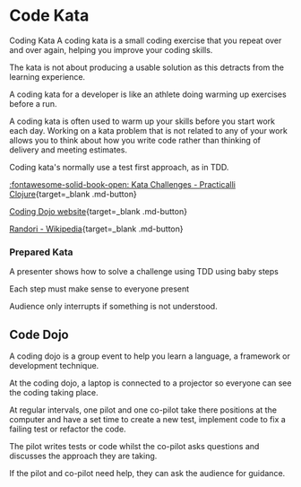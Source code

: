 # Code Kata

 Coding Kata
A coding kata is a small coding exercise that you repeat over and over again, helping you improve your coding skills.

The kata is not about producing a usable solution as this detracts from the learning experience.

A coding kata for a developer is like an athlete doing warming up exercises before a run.

A coding kata is often used to warm up your skills before you start work each day.  Working on a kata problem that is not related to any of your work allows you to think about how you write code rather than thinking of delivery and meeting estimates.

Coding kata's normally use a test first approach, as in TDD.

[:fontawesome-solid-book-open: Kata Challenges - Practicalli Clojure](https://practical.li/clojure/simple-projects/tdd-kata/){target=_blank .md-button}

[Coding Dojo website](https://codingdojo.org/kata/){target=_blank .md-button}

[Randori - Wikipedia](https://en.wikipedia.org/wiki/Randori){target=_blank .md-button}


### Prepared Kata

A presenter shows how to solve a challenge using TDD using baby steps

Each step must make sense to everyone present

Audience only interrupts if something is not understood.


## Code Dojo

A coding dojo is a group event to help you learn a language, a framework or development technique.

At the coding dojo, a laptop is connected to a projector so everyone can see the coding taking place.

At regular intervals, one pilot and one co-pilot take there positions at the computer and have a set time to create a new test, implement code to fix a failing test or refactor the code.

The pilot writes tests or code whilst the co-pilot asks questions and discusses the approach they are taking.

If the pilot and co-pilot need help, they can ask the audience for guidance.

